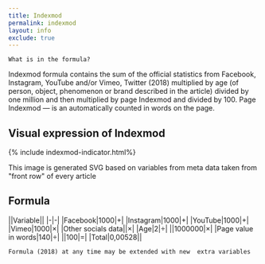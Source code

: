 ```yaml
---
title: Indexmod
permalink: indexmod
layout: info
exclude: true
---
```


`What is in the formula?`

Indexmod formula contains the sum of the official statistics from Facebook, Instagram, YouTube and/or Vimeo, Twitter (2018) multiplied by age (of person, object, phenomenon or brand described in the article) divided by one million and then multiplied by page Indexmod and divided by 100. Page Indexmod — is an automatically counted in words on the page.

## Visual expression of Indexmod

{% include indexmod-indicator.html%}

This image is generated SVG based on variables from meta data taken from "front row" of every article


## Formula

||Variable||
|-|-|
|Facebook|1000|+|
|Instagram|1000|+|
|YouTube|1000|+|
|Vimeo|1000|×|
|Other socials data||×|
|Age|2|÷|
||1000000|×|
|Page value in words|140|÷|
||100|=|
|Total|0,00528||

`Formula (2018) at any time may be extended with new  extra variables`

